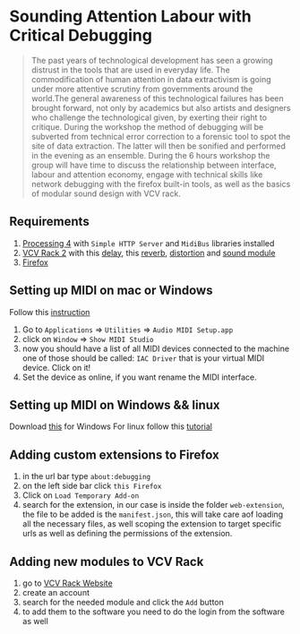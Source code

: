 # Sounding Attention Labour with Critical Debugging

> The past years of technological development has seen a growing distrust in the tools that are used in everyday life. The commodification of human attention in data extractivism is going under more attentive scrutiny from governments around the world.The general awareness of this technological failures has been brought forward, not only by academics but also artists and designers who challenge the technological given, by exerting their right to critique. During the workshop the method of debugging will be subverted from technical error correction to a forensic tool to spot the site of data extraction. The latter will then be sonified and performed in the evening as an ensemble. During the 6 hours workshop the group will have time to discuss the relationship between interface, labour and attention economy, engage with technical skills like network debugging with the firefox built-in tools, as well as the basics of modular sound design with VCV rack.

## Requirements

1. [Processing 4](https://processing.org) with `Simple HTTP Server` and `MidiBus` libraries installed
2. [VCV Rack 2](https://vcvrack.com/) with this [delay](https://library.vcvrack.com/AlrightDevices/Chronoblob2), this [reverb](https://library.vcvrack.com/Valley/Plateau), [distortion](https://library.vcvrack.com/VultModulesFree/Debriatus) and [sound module](https://library.vcvrack.com/squinkylabs-plug1/squinkylabs-super)
3. [Firefox](https://www.mozilla.org/en-US/firefox/new/)

## Setting up MIDI on mac or Windows

Follow this [instruction](https://help.ableton.com/hc/en-us/articles/209774225-Setting-up-a-virtual-MIDI-bus)

1. Go to `Applications` => `Utilities` => `Audio MIDI Setup.app`
2. click on `Window` => `Show MIDI Studio`
3. now you should have a list of all MIDI devices connected to the machine one of those should be called: `IAC Driver` that is your virtual MIDI device. Click on it!
4. Set the device as online, if you want rename the MIDI interface.

## Setting up MIDI on Windows && linux

Download [this](https://www.tobias-erichsen.de/software/loopmidi.html) for Windows
For linux follow  this [tutorial](https://www.local-guru.net/blog/2018/11/10/connecting-linux-midi-programs-using-alsa-virtual-midi)

## Adding custom extensions to Firefox

1. in the url bar type `about:debugging`
2. on the left side bar click `this Firefox`
3. Click on `Load Temporary Add-on`
4. search for the extension, in our case is inside the folder `web-extension`, the file to be added is the `manifest.json`, this will take care aof loading all the necessary files, as well scoping the extension to target specific urls as well as defining the permissions of the extension.

## Adding new modules to VCV Rack

1. go to [VCV Rack Website](https://vcvrack.com/)
2. create an account
3. search for the needed module and click the `Add` button
4. to add them to the software you need to do the login from the software as well

